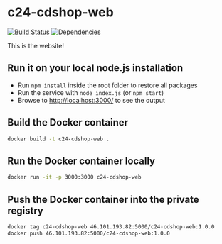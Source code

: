 # c24-cdshop-web

[![Build Status](https://travis-ci.org/c24-microws-jan/c24-cdshop-web.svg)](https://travis-ci.org/c24-microws-jan/c24-cdshop-web)
[![Dependencies](https://david-dm.org/c24-microws-jan/c24-cdshop-web.svg)](https://david-dm.org/badges/shields)

This is the website!

## Run it on your local node.js installation

* Run `npm install` inside the root folder to restore all packages
* Run the service with `node index.js` (or `npm start`)
* Browse to [http://localhost:3000/](http://localhost:3000/) to see the output

## Build the Docker container

~~~ sh
docker build -t c24-cdshop-web .
~~~

## Run the Docker container locally

~~~ sh
docker run -it -p 3000:3000 c24-cdshop-web
~~~

## Push the Docker container into the private registry

~~~ sh
docker tag c24-cdshop-web 46.101.193.82:5000/c24-cdshop-web:1.0.0
docker push 46.101.193.82:5000/c24-cdshop-web:1.0.0
~~~
